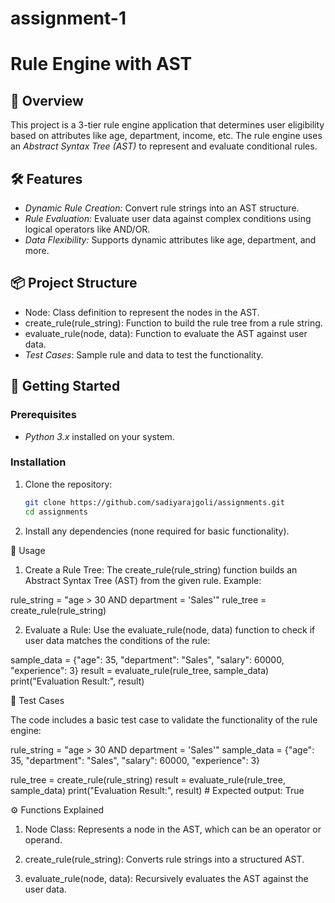 # assignment-1
# Rule Engine with AST

## 📜 Overview
This project is a 3-tier rule engine application that determines user eligibility based on attributes like age, department, income, etc. The rule engine uses an *Abstract Syntax Tree (AST)* to represent and evaluate conditional rules.

## 🛠️ Features
- *Dynamic Rule Creation:* Convert rule strings into an AST structure.
- *Rule Evaluation:* Evaluate user data against complex conditions using logical operators like AND/OR.
- *Data Flexibility:* Supports dynamic attributes like age, department, and more.

## 📦 Project Structure
- Node: Class definition to represent the nodes in the AST.
- create_rule(rule_string): Function to build the rule tree from a rule string.
- evaluate_rule(node, data): Function to evaluate the AST against user data.
- *Test Cases*: Sample rule and data to test the functionality.

## 🚀 Getting Started

### Prerequisites
- *Python 3.x* installed on your system.

### Installation
1. Clone the repository:
   ```bash
   git clone https://github.com/sadiyarajgoli/assignments.git
   cd assignments

2. Install any dependencies (none required for basic functionality).



🔧 Usage

1. Create a Rule Tree: The create_rule(rule_string) function builds an Abstract Syntax Tree (AST) from the given rule. Example:

rule_string = "age > 30 AND department = 'Sales'"
rule_tree = create_rule(rule_string)


2. Evaluate a Rule: Use the evaluate_rule(node, data) function to check if user data matches the conditions of the rule:

sample_data = {"age": 35, "department": "Sales", "salary": 60000, "experience": 3}
result = evaluate_rule(rule_tree, sample_data)
print("Evaluation Result:", result)



🧪 Test Cases

The code includes a basic test case to validate the functionality of the rule engine:

rule_string = "age > 30 AND department = 'Sales'"
sample_data = {"age": 35, "department": "Sales", "salary": 60000, "experience": 3}

rule_tree = create_rule(rule_string)
result = evaluate_rule(rule_tree, sample_data)
print("Evaluation Result:", result)  # Expected output: True

⚙️ Functions Explained

1. Node Class: Represents a node in the AST, which can be an operator or operand.


2. create_rule(rule_string): Converts rule strings into a structured AST.


3. evaluate_rule(node, data): Recursively evaluates the AST against the user data.

